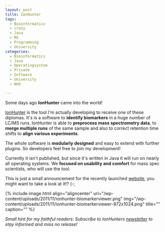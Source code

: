 ```yaml
---
layout: post
title: IonHunter
tags:
  - Bioinformatics
  - crazy
  - Java
  - MS
  - Programming
  - University
categories:
  - Bioinformatics
  - Java
  - Operatingsystem
  - Private
  - Software
  - University
  - Web

---
```


Some days ago <strong>IonHunter</strong> came into the world!


<a href="http://ion-hunter.com/">IonHunter</a> is the tool I'm actually developing to receive one of these diplomas. It's is a software to <strong>identify biomarkers</strong> in a huge number of LC/MS runs. IonHunter is able to <strong>preprocess mass spectrometry data</strong>, to <strong>merge multiple runs</strong> of the same sample and also to correct retention time shifts to <strong>align various experiments</strong>.

The whole software is <strong>modularly designed</strong> and easy to extend with further plugins. So developers feel free to join my development!

Currently it isn't published, but since it's written in Java it will run on nearly all operating systems. We <strong>focused on usability and comfort</strong> for mass spec scientists, who will use the tool.

This is just a small announcement for the recently launched <a href="http://ion-hunter.com/">website</a>, you might want to take a look at it!? (-;

{% include image.html align="aligncenter" url="/wp-content/uploads/2011/11/ionhunter-biomarkerviewer.png" img="/wp-content/uploads/2011/11/ionhunter-biomarkerviewer-972x1024.png" title="" caption="" %}

<em>Small hint for my faithful readers: Subscribe to IonHunters <a href="http://lists.ion-hunter.com/listinfo/newsletter">newsletter</a> to stay informed and miss no release!</em>
